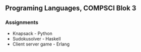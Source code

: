 ## Programing Languages, COMPSCI Blok 3

### Assignments
- Knapsack - Python
- Sudokusolver - Haskell
- Client server game - Erlang
